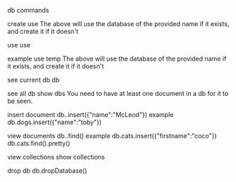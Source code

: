 db commands

create
use <db name>
The above will use the database of the provided name if it exists, and create it if it doesn't

use
use <db name>

example
use temp
The above will use the database of the provided name if it exists, and create it if it doesn't

see current db
db

see all db
show dbs
You need to have at least one document in a db for it to be seen.

insert document
db.<collection name>.insert({"name":"McLeod"})
example
db.dogs.insert({"name":"toby"})

view documents
db.<collection name>.find()
example
db.cats.insert({"firstname":"coco"})
db.cats.find().pretty()

view collections
show collections

drop db
db.dropDatabase()